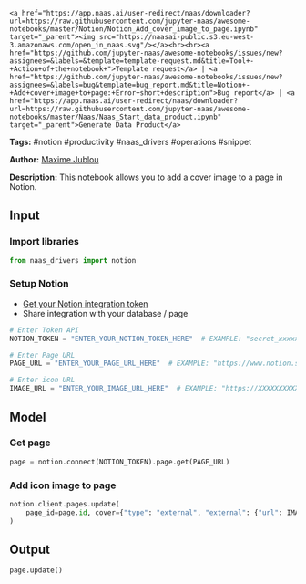     <a href="https://app.naas.ai/user-redirect/naas/downloader?url=https://raw.githubusercontent.com/jupyter-naas/awesome-notebooks/master/Notion/Notion_Add_cover_image_to_page.ipynb" target="_parent"><img src="https://naasai-public.s3.eu-west-3.amazonaws.com/open_in_naas.svg"/></a><br><br><a href="https://github.com/jupyter-naas/awesome-notebooks/issues/new?assignees=&labels=&template=template-request.md&title=Tool+-+Action+of+the+notebook+">Template request</a> | <a href="https://github.com/jupyter-naas/awesome-notebooks/issues/new?assignees=&labels=bug&template=bug_report.md&title=Notion+-+Add+cover+image+to+page:+Error+short+description">Bug report</a> | <a href="https://app.naas.ai/user-redirect/naas/downloader?url=https://raw.githubusercontent.com/jupyter-naas/awesome-notebooks/master/Naas/Naas_Start_data_product.ipynb" target="_parent">Generate Data Product</a>

**Tags:** #notion #productivity #naas_drivers #operations #snippet

**Author:** [Maxime Jublou](https://www.linkedin.com/in/maximejublou)

**Description:** This notebook allows you to add a cover image to a page in Notion.

## Input

### Import libraries


```python
from naas_drivers import notion
```

### Setup Notion
- [Get your Notion integration token](https://docs.naas.ai/drivers/notion)
- Share integration with your database / page


```python
# Enter Token API
NOTION_TOKEN = "ENTER_YOUR_NOTION_TOKEN_HERE"  # EXAMPLE: "secret_xxxxxxxxxxxxxxxxxx"

# Enter Page URL
PAGE_URL = "ENTER_YOUR_PAGE_URL_HERE"  # EXAMPLE: "https://www.notion.so/xxxxxxxxxxxxxxxxxxxxxxxxxxxxxxxxxx"

# Enter icon URL
IMAGE_URL = "ENTER_YOUR_IMAGE_URL_HERE"  # EXAMPLE: "https://XXXXXXXXXXXX.png"
```

## Model

### Get page


```python
page = notion.connect(NOTION_TOKEN).page.get(PAGE_URL)
```

### Add icon image to page


```python
notion.client.pages.update(
    page_id=page.id, cover={"type": "external", "external": {"url": IMAGE_URL}}
)
```

## Output


```python
page.update()
```
